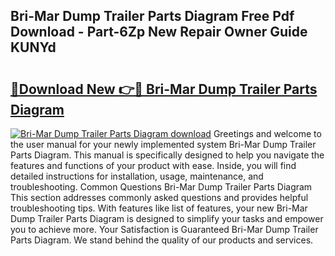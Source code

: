 ## Bri-Mar Dump Trailer Parts Diagram Free Pdf Download - Part-6Zp New Repair Owner Guide KUNYd

# <h2><a href="http://dfkxmc.blite.top/?on=Bri-Mar+Dump+Trailer+Parts+Diagram">🔗Download New 👉🔴 Bri-Mar Dump Trailer Parts Diagram</a></h2>

[![Bri-Mar Dump Trailer Parts Diagram download](https://i.imgur.com/lujVjoI.png)](http://dfkxmc.blite.top/?on=Bri-Mar+Dump+Trailer+Parts+Diagram)
Greetings and welcome to the user manual for your newly implemented system Bri-Mar Dump Trailer Parts Diagram. This manual is specifically designed to help you navigate the features and functions of your product with ease. Inside, you will find detailed instructions for installation, usage, maintenance, and troubleshooting. Common Questions Bri-Mar Dump Trailer Parts Diagram This section addresses commonly asked questions and provides helpful troubleshooting tips. With features like list of features, your new Bri-Mar Dump Trailer Parts Diagram is designed to simplify your tasks and empower you to achieve more. Your Satisfaction is Guaranteed Bri-Mar Dump Trailer Parts Diagram. We stand behind the quality of our products and services.
